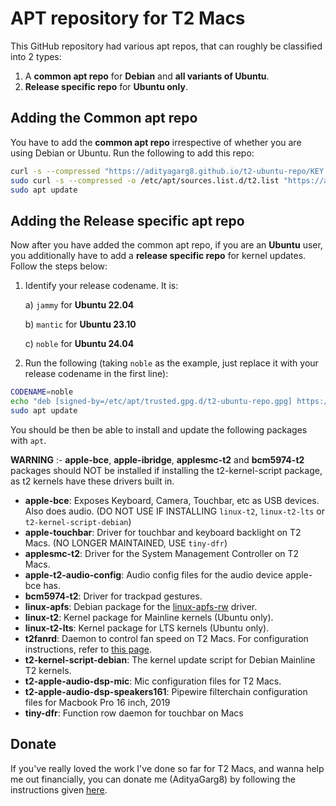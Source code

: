 # APT repository for T2 Macs

This GitHub repository had various apt repos, that can roughly be classified into 2 types:

1. A **common apt repo** for **Debian** and **all variants of Ubuntu**.
2. **Release specific repo** for **Ubuntu only**.

## Adding the Common apt repo

You have to add the **common apt repo** irrespective of whether you are using Debian or Ubuntu. Run the following to add this repo:

```bash
curl -s --compressed "https://adityagarg8.github.io/t2-ubuntu-repo/KEY.gpg" | gpg --dearmor | sudo tee /etc/apt/trusted.gpg.d/t2-ubuntu-repo.gpg >/dev/null
sudo curl -s --compressed -o /etc/apt/sources.list.d/t2.list "https://adityagarg8.github.io/t2-ubuntu-repo/t2.list"
sudo apt update
```

## Adding the Release specific apt repo

Now after you have added the common apt repo, if you are an **Ubuntu** user, you additionally have to add a **release specific repo** for kernel updates. Follow the steps below:

1. Identify your release codename. It is: 
  
    a) `jammy` for **Ubuntu 22.04**

    b) `mantic` for **Ubuntu 23.10**

    c) `noble` for **Ubuntu 24.04**

2. Run the following (taking `noble` as the example, just replace it with your release codename in the first line):

```bash
CODENAME=noble
echo "deb [signed-by=/etc/apt/trusted.gpg.d/t2-ubuntu-repo.gpg] https://github.com/AdityaGarg8/t2-ubuntu-repo/releases/download/${CODENAME} ./" | sudo tee -a /etc/apt/sources.list.d/t2.list
sudo apt update
```

You should be then be able to install and update the following packages with `apt`.

**WARNING** :- **apple-bce**, **apple-ibridge**, **applesmc-t2** and **bcm5974-t2** packages should NOT be installed if installing the t2-kernel-script package, as t2 kernels have these drivers built in.

- **apple-bce**: Exposes Keyboard, Camera, Touchbar, etc as USB devices. Also does audio. (DO NOT USE IF INSTALLING `linux-t2`, `linux-t2-lts` or `t2-kernel-script-debian`)
- **apple-touchbar**: Driver for touchbar and keyboard backlight on T2 Macs. (NO LONGER MAINTAINED, USE `tiny-dfr`)
- **applesmc-t2**: Driver for the System Management Controller on T2 Macs.
- **apple-t2-audio-config**: Audio config files for the audio device apple-bce has.
- **bcm5974-t2**: Driver for trackpad gestures.
- **linux-apfs**: Debian package for the [linux-apfs-rw](https://github.com/linux-apfs/linux-apfs-rw) driver.
- **linux-t2**: Kernel package for Mainline kernels (Ubuntu only).
- **linux-t2-lts**: Kernel package for LTS kernels (Ubuntu only).
- **t2fanrd**: Daemon to control fan speed on T2 Macs. For configuration instructions, refer to [this page](https://github.com/GnomedDev/T2FanRD).
- **t2-kernel-script-debian**: The kernel update script for Debian Mainline T2 kernels.
- **t2-apple-audio-dsp-mic**: Mic configuration files for T2 Macs.
- **t2-apple-audio-dsp-speakers161**: Pipewire filterchain configuration files for Macbook Pro 16 inch, 2019
- **tiny-dfr**: Function row daemon for touchbar on Macs

## Donate

If you've really loved the work I've done so far for T2 Macs, and wanna help me out financially, you can donate me (AdityaGarg8) by following the instructions given [here](https://wiki.t2linux.org/contribute/#support-our-maintainers).
